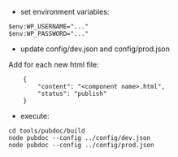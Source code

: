 -   set environment variables:

```
$env:WP_USERNAME="..."
$env:WP_PASSWORD="..."
```

-   update config/dev.json and config/prod.json

Add for each new html file:

```
    {
        "content": "<component name>.html",
        "status": "publish"
    }
```

-   execute:

```
cd tools/pubdoc/build
node pubdoc --config ../config/dev.json
node pubdoc --config ../config/prod.json
```
